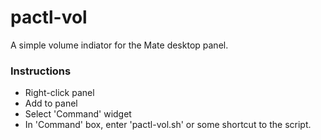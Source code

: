 # pactl-vol

A simple volume indiator for the Mate desktop panel.

### Instructions
- Right-click panel
- Add to panel
- Select 'Command' widget
- In 'Command' box, enter 'pactl-vol.sh' or some shortcut to the script.


